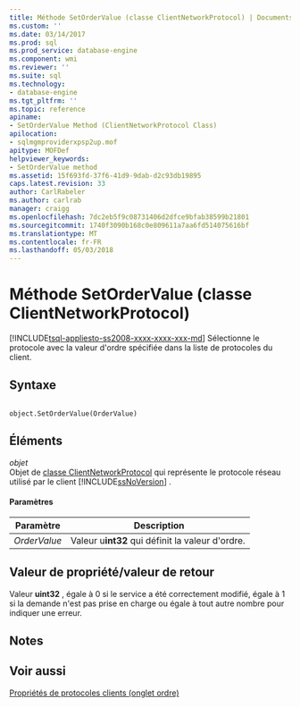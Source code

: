 ```yaml
---
title: Méthode SetOrderValue (classe ClientNetworkProtocol) | Documents Microsoft
ms.custom: ''
ms.date: 03/14/2017
ms.prod: sql
ms.prod_service: database-engine
ms.component: wmi
ms.reviewer: ''
ms.suite: sql
ms.technology:
- database-engine
ms.tgt_pltfrm: ''
ms.topic: reference
apiname:
- SetOrderValue Method (ClientNetworkProtocol Class)
apilocation:
- sqlmgmproviderxpsp2up.mof
apitype: MOFDef
helpviewer_keywords:
- SetOrderValue method
ms.assetid: 15f693fd-37f6-41d9-9dab-d2c93db19895
caps.latest.revision: 33
author: CarlRabeler
ms.author: carlrab
manager: craigg
ms.openlocfilehash: 7dc2eb5f9c08731406d2dfce9bfab38599b21801
ms.sourcegitcommit: 1740f3090b168c0e809611a7aa6fd514075616bf
ms.translationtype: MT
ms.contentlocale: fr-FR
ms.lasthandoff: 05/03/2018
---
```

# <a name="setordervalue-method-clientnetworkprotocol-class"></a>Méthode SetOrderValue (classe ClientNetworkProtocol)
[!INCLUDE[tsql-appliesto-ss2008-xxxx-xxxx-xxx-md](../../../includes/tsql-appliesto-ss2008-xxxx-xxxx-xxx-md.md)]
  Sélectionne le protocole avec la valeur d'ordre spécifiée dans la liste de protocoles du client.  
  
## <a name="syntax"></a>Syntaxe  
  
```  
  
object.SetOrderValue(OrderValue)  
```  
  
## <a name="parts"></a>Éléments  
 *objet*  
 Objet de [classe ClientNetworkProtocol](../../../relational-databases/wmi-provider-configuration-classes/clientnetworkprotocol-class/clientnetworkprotocol-class.md) qui représente le protocole réseau utilisé par le client [!INCLUDE[ssNoVersion](../../../includes/ssnoversion-md.md)] .  
  
#### <a name="parameters"></a>Paramètres  
  
|Paramètre| Description|  
|---------------|-----------------|  
|*OrderValue*|Valeur u**int32** qui définit la valeur d'ordre.|  
  
## <a name="property-valuereturn-value"></a>Valeur de propriété/valeur de retour  
 Valeur **uint32** , égale à 0 si le service a été correctement modifié, égale à 1 si la demande n'est pas prise en charge ou égale à tout autre nombre pour indiquer une erreur.  
  
## <a name="remarks"></a>Notes  
  
## <a name="see-also"></a>Voir aussi  
 [Propriétés de protocoles clients (onglet ordre)](http://technet.microsoft.com/library/ms187884.aspx)  
  
  
